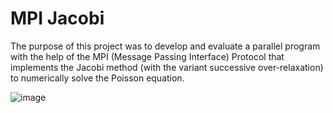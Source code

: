 # MPI Jacobi

The purpose of this project was to develop and evaluate a parallel program with the help of the MPI (Message Passing Interface) Protocol that implements the Jacobi method (with the variant successive over-relaxation) to numerically solve the Poisson equation.

![image](https://user-images.githubusercontent.com/75081526/118997121-147c0280-b991-11eb-8d64-8f971a24d18a.png)


